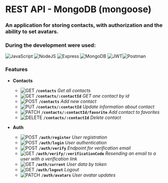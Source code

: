 # REST API - MongoDB (mongoose)

### An application for storing contacts, with authorization and the ability to set avatars.
### During the development were used:

![JavaScript](https://img.shields.io/badge/JavaScript-F7DF1E?style=for-the-badge&logo=javascript&logoColor=black) ![NodeJS](https://img.shields.io/badge/Node.js-43853D?style=for-the-badge&logo=node.js&logoColor=white) ![Express](https://img.shields.io/badge/Express.js-404D59?style=for-the-badge) ![MongoDB](https://img.shields.io/badge/MongoDB-4EA94B?style=for-the-badge&logo=mongodb&logoColor=white) ![JWT](https://img.shields.io/badge/JWT-000000?style=for-the-badge&logo=JSON%20web%20tokens&logoColor=white)![Postman](https://img.shields.io/badge/Postman-FF6C37?style=for-the-badge&logo=Postman&logoColor=white)


### Features


- **Contacts**

    -  ![GET](https://img.shields.io/badge/GET-blue)   **`/contacts`**     *Get all contacts*
    -  ![GET](https://img.shields.io/badge/GET-blue)  **`/contacts/:contactId`**     *GET one contact by id*
    -  ![POST](https://img.shields.io/badge/POST-green)  **`/contacts`**     *Add new contact*
    -  ![PUT](https://img.shields.io/badge/PUT-yellow)  **`/contacts/:contactId`**     *Update information about contact*
    -  ![PATCH](https://img.shields.io/badge/PATCH-grey)  **`/contacts/:contactId/favorite`**     *Add contact to favorites*
    -  ![DELETE](https://img.shields.io/badge/DELETE-red)  **`/contacts/:contactId`**    *Delete contact*

- **Auth**

    -  ![POST](https://img.shields.io/badge/POST-green)  **`/auth/register`**      *User registration*
    -  ![POST](https://img.shields.io/badge/POST-green)  **`/auth/login`**     *User authentication*
    -  ![POST](https://img.shields.io/badge/POST-green)  **`/auth/verify`**     *Endpoint for verification email*
    -  ![GET](https://img.shields.io/badge/GET-blue)  **`/auth/verify/:verificationCode`**     *Resending an email to a user with a verification link*
    -  ![GET](https://img.shields.io/badge/GET-blue)  **`/auth/current`**     *User data by token*
    -  ![GET](https://img.shields.io/badge/GET-blue)  **`/auth/logout`**     *Logout*
    -  ![PATCH](https://img.shields.io/badge/PATCH-grey)  **`/auth/avatars`**    *User avatar updates*
